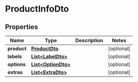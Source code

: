 

# ProductInfoDto


## Properties

| Name | Type | Description | Notes |
|------------ | ------------- | ------------- | -------------|
|**product** | [**ProductDto**](ProductDto.md) |  |  [optional] |
|**labels** | [**List&lt;LabelDto&gt;**](LabelDto.md) |  |  [optional] |
|**options** | [**List&lt;OptionDto&gt;**](OptionDto.md) |  |  [optional] |
|**extras** | [**List&lt;ExtraDto&gt;**](ExtraDto.md) |  |  [optional] |



